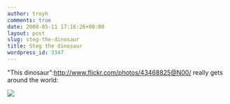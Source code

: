 ```yaml
---
author: troyh
comments: true
date: 2008-05-11 17:16:26+00:00
layout: post
slug: steg-the-dinosaur
title: Steg the dinosaur
wordpress_id: 3347
---
```


"This dinosaur":http://www.flickr.com/photos/43468825@N00/ really gets around the world:

![](http://farm3.static.flickr.com/2250/2482717591_317cace41e.jpg)

